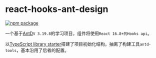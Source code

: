 # react-hooks-ant-design

[![npm package](https://img.shields.io/npm/v/enterprise-antd.svg?style=flat-square)](https://www.npmjs.com/package/enterprise-antd)

一个基于[AntD](https://github.com/ant-design/ant-design/)`V 3.19.8`的学习项目，组件将使用`React 16.8+的Hooks api`。

以[TypeScript library starter](https://github.com/alexjoverm/typescript-library-starter)搭建了项目初始化结构，抽离了构建工具`antd-tools`，基本沿用了后者的配置。
